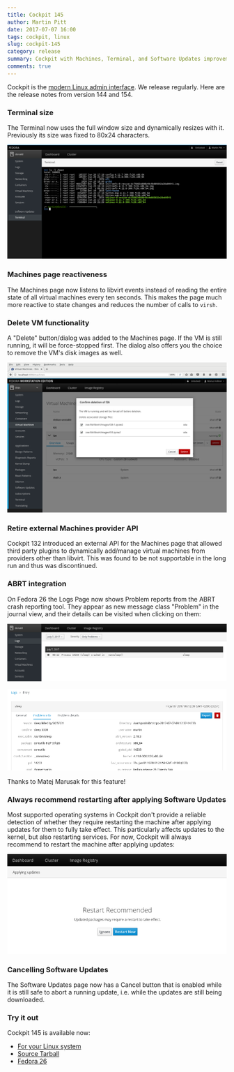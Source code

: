 ```yaml
---
title: Cockpit 145
author: Martin Pitt
date: 2017-07-07 16:00
tags: cockpit, linux
slug: cockpit-145
category: release
summary: Cockpit with Machines, Terminal, and Software Updates improvements
comments: true
---
```


Cockpit is the [modern Linux admin interface](http://cockpit-project.org/). We release regularly.
Here are the release notes from version 144 and 154.

### Terminal size

The Terminal now uses the full window size and dynamically resizes with it.
Previously its size was fixed to 80x24 characters.

![Full-window terminal](images/terminal-full-window.png)

### Machines page reactiveness

The Machines page now listens to libvirt events instead of reading the entire
state of all virtual machines every ten seconds. This makes the page much more
reactive to state changes and reduces the number of calls to `virsh`.

### Delete VM functionality

A "Delete" button/dialog was added to the Machines page. If the VM is still
running, it will be force-stopped first. The dialog also offers you the choice
to remove the VM's disk images as well.

![Delete VM](images/machines-delete.png)

### Retire external Machines provider API

Cockpit 132 introduced an external API for the Machines page that allowed third
party plugins to dynamically add/manage virtual machines from providers other
than libvirt. This was found to be not supportable in the long run and thus was
discontinued.

### ABRT integration

On Fedora 26 the Logs Page now shows Problem reports from the ABRT crash
reporting tool. They appear as new message class "Problem" in the journal view,
and their details can be visited when clicking on them:

![ABRT list view](images/logs-abrt-list.png)

![ABRT detail view](images/logs-abrt-details.png)

Thanks to Matej Marusak for this feature!

### Always recommend restarting after applying Software Updates

Most supported operating systems in Cockpit don't provide a reliable
detection of whether they require restarting the machine after applying updates
for them to fully take effect. This particularly affects updates to the kernel,
but also restarting services. For now, Cockpit will always recommend to
restart the machine after applying updates:

![Restart after Updates](images/updates-restart.png)

### Cancelling Software Updates

The Software Updates page now has a Cancel button that is enabled while it is
still safe to abort a running update, i.e. while the updates are still being
downloaded.

### Try it out

Cockpit 145 is available now:

 * [For your Linux system](http://cockpit-project.org/running.html)
 * [Source Tarball](https://github.com/cockpit-project/cockpit/releases/tag/145)
 * [Fedora 26](https://bodhi.fedoraproject.org/updates/cockpit-145-1.fc26)

